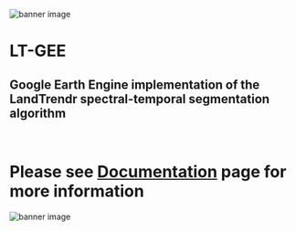 ![banner image](https://github.com/eMapR/LT-GEE/blob/master/docs/imgs/lt_gee_symbols_small.png)

# LT-GEE

## Google Earth Engine implementation of the LandTrendr spectral-temporal segmentation algorithm
<br>

# Please see [Documentation](https://emapr.github.io/LT-GEE/) page for more information

![banner image](https://github.com/eMapR/LT-GEE/blob/master/docs/imgs/gee_windows_small.png)

